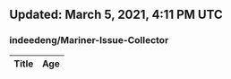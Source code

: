 ## Updated: March 5, 2021, 4:11 PM UTC


### indeedeng/Mariner-Issue-Collector
|**Title**|**Age**|
|:----|:----|